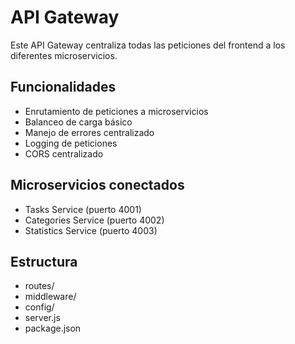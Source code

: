 # API Gateway

Este API Gateway centraliza todas las peticiones del frontend a los diferentes microservicios.

## Funcionalidades
- Enrutamiento de peticiones a microservicios
- Balanceo de carga básico
- Manejo de errores centralizado
- Logging de peticiones
- CORS centralizado

## Microservicios conectados
- Tasks Service (puerto 4001)
- Categories Service (puerto 4002)
- Statistics Service (puerto 4003)

## Estructura
- routes/
- middleware/
- config/
- server.js
- package.json 